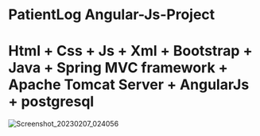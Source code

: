 # PatientLog Angular-Js-Project
# Html + Css + Js + Xml + Bootstrap + Java + Spring MVC framework + Apache Tomcat Server + AngularJs + postgresql 
![Screenshot_20230207_024056](https://user-images.githubusercontent.com/78292927/217209539-5ee34926-1510-42be-8a39-b2091a24f8ad.png)
